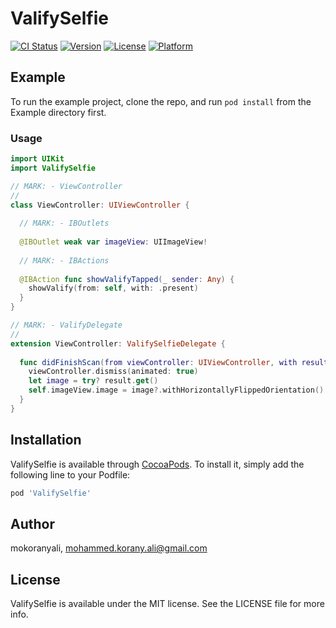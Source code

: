 # ValifySelfie

[![CI Status](https://img.shields.io/travis/mkornyali/ValifySelfie.svg?style=flat)](https://travis-ci.org/mkornyali/ValifySelfie)
[![Version](https://img.shields.io/cocoapods/v/ValifySelfie.svg?style=flat)](https://cocoapods.org/pods/ValifySelfie)
[![License](https://img.shields.io/cocoapods/l/ValifySelfie.svg?style=flat)](https://cocoapods.org/pods/ValifySelfie)
[![Platform](https://img.shields.io/cocoapods/p/ValifySelfie.svg?style=flat)](https://cocoapods.org/pods/ValifySelfie)

## Example

To run the example project, clone the repo, and run `pod install` from the Example directory first.

### Usage
```swift
import UIKit
import ValifySelfie

// MARK: - ViewController
//
class ViewController: UIViewController {
  
  // MARK: - IBOutlets
  
  @IBOutlet weak var imageView: UIImageView!
  
  // MARK: - IBActions
  
  @IBAction func showValifyTapped(_ sender: Any) {
    showValify(from: self, with: .present)
  }
}

// MARK: - ValifyDelegate
//
extension ViewController: ValifySelfieDelegate {
  
  func didFinishScan(from viewController: UIViewController, with result: Result<UIImage, Error>) {
    viewController.dismiss(animated: true)
    let image = try? result.get()
    self.imageView.image = image?.withHorizontallyFlippedOrientation()
  }
}
```
## Installation

ValifySelfie is available through [CocoaPods](https://cocoapods.org). To install
it, simply add the following line to your Podfile:

```ruby
pod 'ValifySelfie'
```

## Author

mokoranyali, mohammed.korany.ali@gmail.com

## License

ValifySelfie is available under the MIT license. See the LICENSE file for more info.
